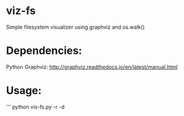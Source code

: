 # viz-fs
Simple filesystem visualizer using graphviz and os.walk()

# Dependencies:
Python Graphviz: http://graphviz.readthedocs.io/en/latest/manual.html

# Usage:
'''
python vis-fs.py -r <root directory to start from> -d <depth to traverse as int>
